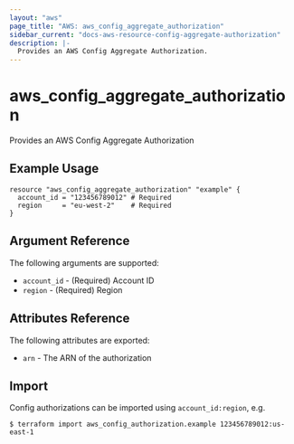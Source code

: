 ```yaml
---
layout: "aws"
page_title: "AWS: aws_config_aggregate_authorization"
sidebar_current: "docs-aws-resource-config-aggregate-authorization"
description: |-
  Provides an AWS Config Aggregate Authorization.
---
```


# aws_config_aggregate_authorization

Provides an AWS Config Aggregate Authorization

## Example Usage

```hcl
resource "aws_config_aggregate_authorization" "example" {
  account_id = "123456789012" # Required
  region     = "eu-west-2"    # Required
}
```

## Argument Reference

The following arguments are supported:

* `account_id` - (Required) Account ID
* `region` - (Required) Region

## Attributes Reference

The following attributes are exported:

* `arn` - The ARN of the authorization

## Import

Config authorizations can be imported using `account_id:region`, e.g.

```
$ terraform import aws_config_authorization.example 123456789012:us-east-1
```

